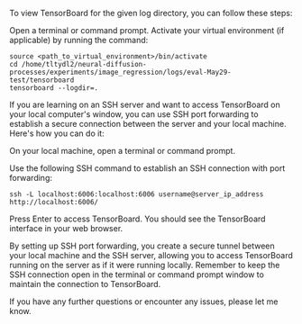 To view TensorBoard for the given log directory, you can follow these steps:

Open a terminal or command prompt.
Activate your virtual environment (if applicable) by running the command:
```
source <path_to_virtual_environment>/bin/activate
cd /home/tltydl2/neural-diffusion-processes/experiments/image_regression/logs/eval-May29-test/tensorboard
tensorboard --logdir=.
```
If you are learning on an SSH server and want to access TensorBoard on your local computer's window, you can use SSH port forwarding to establish a secure connection between the server and your local machine. Here's how you can do it:

On your local machine, open a terminal or command prompt.

Use the following SSH command to establish an SSH connection with port forwarding:
```
ssh -L localhost:6006:localhost:6006 username@server_ip_address
http://localhost:6006/
```
Press Enter to access TensorBoard. You should see the TensorBoard interface in your web browser.

By setting up SSH port forwarding, you create a secure tunnel between your local machine and the SSH server, allowing you to access TensorBoard running on the server as if it were running locally. Remember to keep the SSH connection open in the terminal or command prompt window to maintain the connection to TensorBoard.

If you have any further questions or encounter any issues, please let me know.
